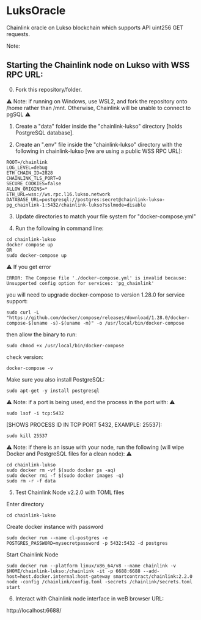 # LuksOracle

Chainlink oracle on Lukso blockchain which supports API uint256 GET requests.

Note:

## Starting the Chainlink node on Lukso with WSS RPC URL:

0. Fork this repository/folder.

:warning: Note: if running on Windows, use WSL2, and fork the repository onto /home rather than /mnt. Otherwise, Chainlink will be unable to connect to pgSQL :warning:

1. Create a "data" folder inside the "chainlink-lukso" directory [holds PostgreSQL database].

2. Create an ".env" file inside the "chainlink-lukso" directory with the following in chainlink-lukso [we are using a public WSS RPC URL]:

```
ROOT=/chainlink
LOG_LEVEL=debug
ETH_CHAIN_ID=2828
CHAINLINK_TLS_PORT=0
SECURE_COOKIES=false
ALLOW_ORIGINS=*
ETH_URL=wss://ws.rpc.l16.lukso.network
DATABASE_URL=postgresql://postgres:secret@chainlink-lukso-pg_chainlink-1:5432/chainlink-lukso?sslmode=disable
```

3. Update directories to match your file system for "docker-compose.yml"

4. Run the following in command line:

```shell
cd chainlink-lukso
docker compose up
OR
sudo docker-compose up
```

:warning: If you get error
```shell
ERROR: The Compose file './docker-compose.yml' is invalid because:
Unsupported config option for services: 'pg_chainlink'
```
you will need to upgrade docker-compose to version 1.28.0 for service support:

```shell
sudo curl -L "https://github.com/docker/compose/releases/download/1.28.0/docker-compose-$(uname -s)-$(uname -m)" -o /usr/local/bin/docker-compose
```

then allow the binary to run:

```shell
sudo chmod +x /usr/local/bin/docker-compose
```

check version:

```shell
docker-compose -v
```

Make sure you also install PostgreSQL: 
```shell
sudo apt-get -y install postgresql
```


:warning: Note: if a port is being used, end the process in the port with: :warning:

```shell
sudo lsof -i tcp:5432
```
[SHOWS PROCESS ID IN TCP PORT 5432, EXAMPLE: 25537]:
```shell
sudo kill 25537
```

:warning: Note: if there is an issue with your node, run the following (will wipe Docker and PostgreSQL files for a clean node): :warning:

```shell
cd chainlink-lukso
sudo docker rm -vf $(sudo docker ps -aq)
sudo docker rmi -f $(sudo docker images -q)
sudo rm -r -f data
```

5. Test Chainlink Node v2.2.0 with TOML files

Enter directory
```shell
cd chainlink-lukso 
```
Create docker instance with password
```shell
sudo docker run --name cl-postgres -e POSTGRES_PASSWORD=mysecretpassword -p 5432:5432 -d postgres
```
Start Chainlink Node
```shell
sudo docker run --platform linux/x86_64/v8 --name chainlink -v $HOME/chainlink-lukso:/chainlink -it -p 6688:6688 --add-host=host.docker.internal:host-gateway smartcontract/chainlink:2.2.0 node -config /chainlink/config.toml -secrets /chainlink/secrets.toml start
```

6. Interact with Chainlink node interface in weB browser URL:

http://localhost:6688/

